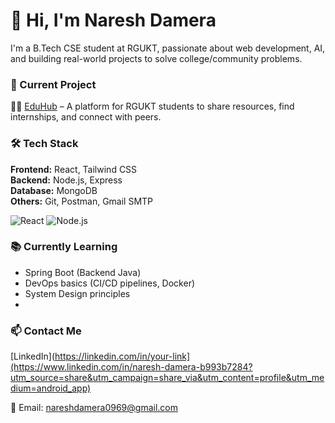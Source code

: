 # 👋 Hi, I'm Naresh Damera

I'm a B.Tech CSE student at RGUKT, passionate about web development, AI, and building real-world projects to solve college/community problems.

### 🚀 Current Project
🧑‍🎓 [EduHub](https://github.com/nareshdamera/eduhub) – A platform for RGUKT students to share resources, find internships, and connect with peers.

### 🛠️ Tech Stack

**Frontend:** React, Tailwind CSS  
**Backend:** Node.js, Express  
**Database:** MongoDB  
**Others:** Git, Postman, Gmail SMTP

![React](https://img.shields.io/badge/-React-61DAFB?style=flat&logo=react)
![Node.js](https://img.shields.io/badge/-Node.js-339933?style=flat&logo=node.js)

### 📚 Currently Learning

- Spring Boot (Backend Java)
- DevOps basics (CI/CD pipelines, Docker)
- System Design principles
- 
### 📫 Contact Me

[LinkedIn](https://linkedin.com/in/your-link](https://www.linkedin.com/in/naresh-damera-b993b7284?utm_source=share&utm_campaign=share_via&utm_content=profile&utm_medium=android_app) 

📧 Email: nareshdamera0969@gmail.com 
